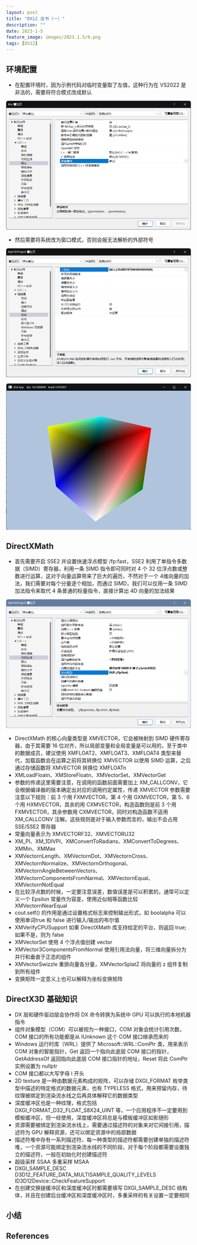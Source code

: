 ```yaml
---
layout: post
title: "DX12 龙书（一）"
description: ""
date: 2023-1-5
feature_image: images/2023.1.5/0.png
tags: [DX12]
---
```


<!--more-->

## 环境配置

- 在配置环境时，因为示例代码对临时变量取了左值，这种行为在 VS2022 是非法的，需要将符合模式改成默认

![](../images/2023.1.5/0.png)

- 然后需要将系统改为窗口模式，否则会报无法解析的外部符号

![](../images/2023.1.5/1.png)

![](../images/2023.1.5/2.png)

## DirectXMath

- 首先需要开启 SSE2 并设置快速浮点模型 /fp:fast，SSE2 利用了单指令多数据（SIMD）寄存器，利用一条 SIMD 指令即可同时对 4 个 32 位浮点数或整数进行运算，这对于向量运算带来了巨大的遍历，不然对于一个 4维向量的加法，我们需要对每个分量逐个相加，而通过 SIMD，我们可以仅用一条 SIMD 加法指令来取代 4 条普通的标量指令，直接计算出 4D 向量的加法结果

![](../images/2023.1.5/3.png)

- DirectXMath 的核心向量类型是 XMVECTOR，它会被映射到 SIMD 硬件寄存器，由于其需要 16 位对齐，所以局部变量和全局变量是可以用的，至于类中的数据成员，建议使用 XMFLOAT2、XMFLOAT3、XMFLOAT4 类型来替代，加载函数会在运算之前将其转换位 XMVECTOR 以使用 SIMD 运算，之后通过存储函数将 XMVECTOR 转换位 XMFLOATn
- XMLoadFloatn、XMStoreFloatn、XMVectorSet、XMVectorGet
- 参数的传递这里需要注意，在调用的函数前面需要加上 XM_CALLCONV，它会根据编译器的版本确定出对应的调用约定属性，传递 XMVECTOR 参数需要注意以下规则：前 3 个用 FXMVECTOR，第 4 个用 GXMVECTOR，第 5、6 个用 HXMVECTOR，其余的用 CXMVECTOR，构造函数则是前 3 个用 FXMVECTOR，其余参数用 CXMVECTOR，同时对构造函数不适用 XM_CALLCONV 注解。这些规则是对于输入参数而言的，输出不会占用 SSE/SSE2 寄存器
- 常量向量表示为 XMVECTORF32、XMVECTORU32
- XM_PI、XM_1DIVPI、XMConvertToRadians、XMConvertToDegrees、XMMin、XMMax
- XMVectornLength、XMVectornDot、XMVectornCross、XMVectornNormalize、XMVectornOrthogonal、XMVectornAngleBetweenVectors、XMVectornComponentsFromNarmal、XMVectornEqual、XMVectornNotEqual
- 在比较浮点数的时候，一定要注意误差，数值误差是可以积累的，通常可以定义一个 Epsilon 常量作为容差，使用近似相等函数比较 XMVectornNearEqual
- cout.setf() 的作用是通过设置格式标志来控制输出形式，如 boolalpha 可以使用单词true 和 false 进行输入/输出的布尔值
- XMVerifyCPUSupport 如果 DirectXMath 库支持给定的平台，则返回 true;如果不是，则为 false
- XMVectorSet 使用 4 个浮点值创建 vector
- XMVector3ComponentsFromNormal 使用引用法向量，将三维向量拆分为并行和垂直于正态的组件
- XMVectorSwizzle 重排向量各分量，XMVectorSplatZ 将向量的 z 组件复制到所有组件
- 变换矩阵一定意义上也可以解释为坐标变换矩阵

## DirectX3D 基础知识

- DX 层和硬件驱动层会协作将 DX 命令转换为系统中 GPU 可以执行的本地机器指令
- 组件对象模型（COM）可以被视为一种接口，COM 对象会统计引用次数，COM 接口的所有功能都是从 IUnknown 这个 COM 接口继承而来的
- Windows 运行时库（WRL）提供了 Microsoft::WRL::ComPtr 类，用来表示 COM 对象的智能指针，Get 返回一个指向此底层 COM 接口的指针，GetAddressOf 返回指向此底层 COM 接口指针的地址，Reset 将此 ComPtr 实例设置为 nullptr
- COM 接口都以大写字母 I 开头
- 2D texture 是一种由数据元素构成的矩阵，可以存储 DXGI_FORMAT 枚举类型中描述的特定格式的数据元素，也有 TYPELESS 格式，用来预留内存，待纹理被绑定到渲染流水线之后再具体解释它的数据类型
- 深度缓冲区也是一种纹理，格式包括 DXGI_FORMAT_D32_FLOAT_S8X24_UINT 等，一个应用程序不一定要用到模板缓冲区，但一经使用，深度缓冲区将总是与模板缓冲区如影随形
- 资源需要被绑定到渲染流水线上，需要通过描述符的对象来对它间接引用，描述符为 GPU 解释资源，还可以绑定资源中的局部数据
- 描述符堆中存有一系列描述符，每一种类型的描述符都需要创建单独的描述符堆，一个资源可能绑定到渲染流水线的不同阶段，对于每个阶段都需要设置独立的描述符，一般在初始化时创建描述符
- 超级采样 SSAA 多重采样 MSAA
- DXGI_SAMPLE_DESC D3D12_FEATURE_DATA_MULTISAMPLE_QUALITY_LEVELS ID3D12Device::CheckFeatureSupport
- 在创建交换链缓冲区和深度缓冲区时都需要填写 DXGI_SAMPLE_DESC 结构体，并且在创建后台缓冲区和深度缓冲区时，多重采样的有关设置一定要相同


## 小结

## References